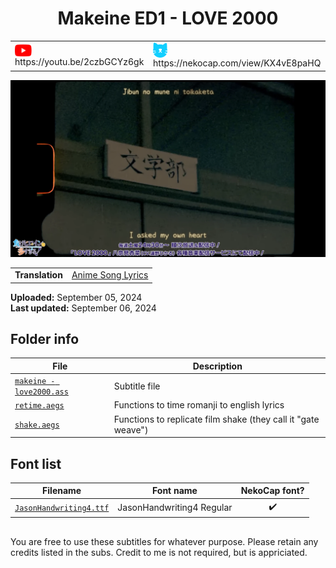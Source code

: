 
<h1 align='center'>Makeine ED1 - LOVE 2000</h1>

<table align='center'>
    <tr>
        <td> <img src='../.img/youtube.svg' alt='YouTube' width=27 align='center'> &nbsp https://youtu.be/2czbGCYz6gk </td>
        <td> <img src='../.img/nekocap.svg' alt='NekoCap' width=23 align='center'> &nbsp https://nekocap.com/view/KX4vE8paHQ </td>
    </tr>
</table>

[![](./preview.webp)](https://www.youtube.com/watch?v=2czbGCYz6gk&nekocap=KX4vE8paHQ)

<table align='center'>
    <tr>
        <!-- Translation -->
        <td><b>Translation</b></td>
        <!--  [Anime Song Lyrics](https://www.animesonglyrics.com/make-heroine-ga-oosugiru/love2000) -->
        <td><a href="https://www.animesonglyrics.com/make-heroine-ga-oosugiru/love2000">Anime Song Lyrics</a></td>
    </tr>
</table>

**Uploaded:** September 05, 2024  
**Last updated:** September 06, 2024

<!-- Description goes here -->

## Folder info

| File | Description |
| ---- | ----------- |
[`makeine - love2000.ass`](makeine%20-%20love2000.ass) | Subtitle file |
[`retime.aegs`](retime.aegs) | Functions to time romanji to english lyrics |
[`shake.aegs`](shake.aegs) | Functions to replicate film shake (they call it "gate weave") |

## Font list

| Filename | Font name | NekoCap font? |
| ---- | ---- | :--: |
 [`JasonHandwriting4.ttf`](https://github.com/abrokecube/subtitles-fonts/tree/main/NekoCap%20fonts/JasonHandwriting4.ttf) | JasonHandwriting4 Regular | ✔️ |

<!-- Permissions -->
## 
You are free to use these subtitles for whatever purpose. Please retain any credits listed in the subs. Credit to me is not required, but is appriciated.
